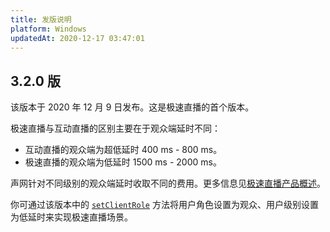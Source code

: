 ```yaml
---
title: 发版说明
platform: Windows
updatedAt: 2020-12-17 03:47:01
---
```

## 3.2.0 版

该版本于 2020 年 12 月 9 日发布。这是极速直播的首个版本。

极速直播与互动直播的区别主要在于观众端延时不同：

- 互动直播的观众端为超低延时 400 ms - 800 ms。
- 极速直播的观众端为低延时 1500 ms - 2000 ms。

声网针对不同级别的观众端延时收取不同的费用。更多信息见[极速直播产品概述](/cn/live-streaming/product_live_standard)。

你可通过该版本中的 [`setClientRole`](./API%20Reference/cpp/classagora_1_1rtc_1_1_i_rtc_engine.html#a7f01b7bbf512a041afa99ec7ecfa11c4) 方法将用户角色设置为观众、用户级别设置为低延时来实现极速直播场景。
